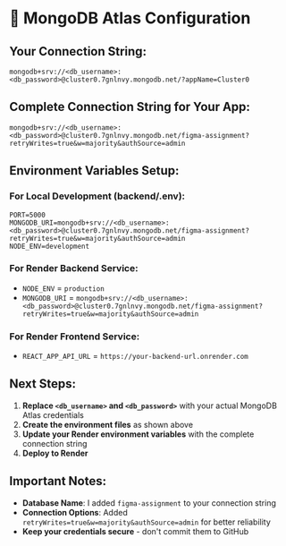 # 🔗 MongoDB Atlas Configuration

## Your Connection String:
```
mongodb+srv://<db_username>:<db_password>@cluster0.7gnlnvy.mongodb.net/?appName=Cluster0
```

## Complete Connection String for Your App:
```
mongodb+srv://<db_username>:<db_password>@cluster0.7gnlnvy.mongodb.net/figma-assignment?retryWrites=true&w=majority&authSource=admin
```

## Environment Variables Setup:

### For Local Development (backend/.env):
```env
PORT=5000
MONGODB_URI=mongodb+srv://<db_username>:<db_password>@cluster0.7gnlnvy.mongodb.net/figma-assignment?retryWrites=true&w=majority&authSource=admin
NODE_ENV=development
```

### For Render Backend Service:
- `NODE_ENV` = `production`
- `MONGODB_URI` = `mongodb+srv://<db_username>:<db_password>@cluster0.7gnlnvy.mongodb.net/figma-assignment?retryWrites=true&w=majority&authSource=admin`

### For Render Frontend Service:
- `REACT_APP_API_URL` = `https://your-backend-url.onrender.com`

## Next Steps:

1. **Replace `<db_username>` and `<db_password>`** with your actual MongoDB Atlas credentials
2. **Create the environment files** as shown above
3. **Update your Render environment variables** with the complete connection string
4. **Deploy to Render**

## Important Notes:

- **Database Name**: I added `figma-assignment` to your connection string
- **Connection Options**: Added `retryWrites=true&w=majority&authSource=admin` for better reliability
- **Keep your credentials secure** - don't commit them to GitHub
